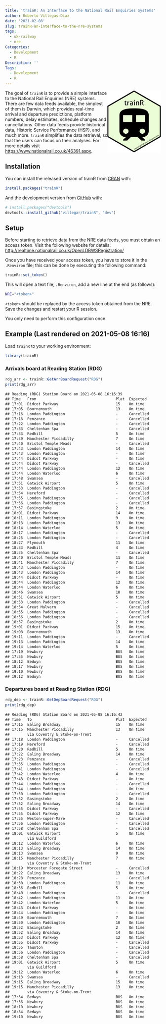 ```yaml
---
title: 'trainR: An Interface to the National Rail Enquiries Systems'
author: Roberto Villegas-Diaz
date: '2021-02-08'
slug: trainR-an-interface-to-the-nre-systems
tags:
  - uk-railway
  - nre
Categories:
  - Development
  - R
Description: ''
Tags:
  - Development
  - R
---
```


<img src="https://raw.githubusercontent.com/villegar/trainR/main/inst/images/logo.png" alt="logo" align="right" height=200px/>

The goal of `trainR` is to provide a simple interface to the 
National Rail Enquiries (NRE) systems. There are few data feeds 
available, the simplest of them is Darwin, which provides real-time 
arrival and departure predictions, platform numbers, delay estimates, 
schedule changes and cancellations. Other data feeds provide historical 
data, Historic Service Performance (HSP), and much more. `trainR` 
simplifies the data retrieval, so that the users can focus on their 
analyses. For more details visit 
https://www.nationalrail.co.uk/46391.aspx.

## Installation

You can install the released version of trainR from [CRAN](https://CRAN.R-project.org) with:

``` r
install.packages("trainR")
```

And the development version from [GitHub](https://github.com/) with:

``` r
# install.packages("devtools")
devtools::install_github("villegar/trainR", "dev")
```

## Setup
Before starting to retrieve data from the NRE data feeds, you must obtain an access token. 
Visit the following website for details: http://realtime.nationalrail.co.uk/OpenLDBWSRegistration/

Once you have received your access token, you have to store it in the `.Renviron` file; this can be 
done by executing the following command:


```r
trainR::set_token()
```

This will open a text file, `.Renviron`, add a new line at the end (as follows):

```bash
NRE="<token>"
```

`<token>` should be replaced by the access token obtained from the NRE. Save the changes and restart 
your R session.

You only need to perform this configuration once.

## Example (Last rendered on 2021-05-08 16:16)

Load `trainR` to your working environment:

```r
library(trainR)
```

### Arrivals board at Reading Station (RDG)


```r
rdg_arr <- trainR::GetArrBoardRequest("RDG")
print(rdg_arr)
```

```
## Reading (RDG) Station Board on 2021-05-08 16:16:39
## Time   From                                    Plat  Expected
## 17:01  Didcot Parkway                          15    On time
## 17:05  Bournemouth                             13    On time
## 17:16  London Paddington                       -     Cancelled
## 17:16  Penzance                                -     Cancelled
## 17:22  London Paddington                       -     Cancelled
## 17:33  Cheltenham Spa                          -     Cancelled
## 17:33  Redhill                                 5     On time
## 17:39  Manchester Piccadilly                   7     On time
## 17:40  Bristol Temple Meads                    -     Cancelled
## 17:43  London Paddington                       14    On time
## 17:43  London Paddington                       -     On time
## 17:44  Didcot Parkway                          -     On time
## 17:44  Didcot Parkway                          -     Cancelled
## 17:44  London Paddington                       12    On time
## 17:44  London Waterloo                         6     On time
## 17:48  Swansea                                 -     Cancelled
## 17:51  Gatwick Airport                         5     On time
## 17:53  London Paddington                       -     Cancelled
## 17:54  Hereford                                -     Cancelled
## 17:55  London Paddington                       -     Cancelled
## 17:56  London Paddington                       -     Cancelled
## 17:57  Basingstoke                             2     On time
## 18:01  Didcot Parkway                          14    On time
## 18:11  London Paddington                       9     On time
## 18:13  London Paddington                       13    On time
## 18:14  London Waterloo                         5     On time
## 18:17  London Paddington                       -     Cancelled
## 18:25  London Paddington                       -     Cancelled
## 18:27  Plymouth                                11    On time
## 18:33  Redhill                                 4     On time
## 18:35  Cheltenham Spa                          -     Cancelled
## 18:40  Bristol Temple Meads                    11    On time
## 18:41  Manchester Piccadilly                   7     On time
## 18:43  London Paddington                       -     On time
## 18:43  London Paddington                       14    On time
## 18:44  Didcot Parkway                          -     On time
## 18:44  London Paddington                       12    On time
## 18:44  London Waterloo                         6     On time
## 18:46  Swansea                                 10    On time
## 18:51  Gatwick Airport                         5     On time
## 18:53  London Paddington                       -     Cancelled
## 18:54  Great Malvern                           -     Cancelled
## 18:55  London Paddington                       -     Cancelled
## 18:56  London Paddington                       -     Cancelled
## 18:57  Basingstoke                             2     On time
## 19:01  Didcot Parkway                          15    On time
## 19:08  Bournemouth                             13    On time
## 19:11  London Paddington                       -     Cancelled
## 19:13  London Paddington                       14    On time
## 19:14  London Waterloo                         5     On time
## 17:19  Newbury                                 BUS   On time
## 17:55  Newbury                                 BUS   On time
## 18:12  Bedwyn                                  BUS   On time
## 18:17  Newbury                                 BUS   On time
## 19:10  Newbury                                 BUS   On time
## 19:12  Bedwyn                                  BUS   On time
```

### Departures board at Reading Station (RDG)


```r
rdg_dep <- trainR::GetDepBoardRequest("RDG")
print(rdg_dep)
```

```
## Reading (RDG) Station Board on 2021-05-08 16:16:42
## Time   To                                      Plat  Expected
## 17:15  Ealing Broadway                         15    On time
## 17:15  Manchester Piccadilly                   13    On time
##        via Coventry & Stoke-on-Trent           
## 17:18  London Paddington                       -     Cancelled
## 17:19  Hereford                                -     Cancelled
## 17:20  Redhill                                 5     On time
## 17:22  Ealing Broadway                         14    On time
## 17:23  Penzance                                -     Cancelled
## 17:35  London Paddington                       -     Cancelled
## 17:41  London Paddington                       -     Cancelled
## 17:42  London Waterloo                         4     On time
## 17:43  Didcot Parkway                          -     On time
## 17:44  London Paddington                       -     Cancelled
## 17:44  London Paddington                       -     On time
## 17:50  London Paddington                       -     Cancelled
## 17:52  Basingstoke                             2     On time
## 17:52  Ealing Broadway                         14    On time
## 17:55  Didcot Parkway                          -     Cancelled
## 17:55  Didcot Parkway                          12    On time
## 17:55  Weston-super-Mare                       -     Cancelled
## 17:56  London Paddington                       -     Cancelled
## 17:58  Cheltenham Spa                          -     Cancelled
## 18:01  Gatwick Airport                         5     On time
##        via Guildford                           
## 18:12  London Waterloo                         6     On time
## 18:13  Ealing Broadway                         14    On time
## 18:13  Swansea                                 9     On time
## 18:15  Manchester Piccadilly                   7     On time
##        via Coventry & Stoke-on-Trent           
## 18:19  Worcester Foregate Street               -     Cancelled
## 18:22  Ealing Broadway                         13    On time
## 18:28  Penzance                                -     Cancelled
## 18:30  London Paddington                       11    On time
## 18:36  Redhill                                 5     On time
## 18:40  London Paddington                       -     Cancelled
## 18:42  London Paddington                       11    On time
## 18:42  London Waterloo                         5     On time
## 18:43  Didcot Parkway                          -     On time
## 18:44  London Paddington                       -     On time
## 18:49  Bournemouth                             7     On time
## 18:50  London Paddington                       10    On time
## 18:52  Basingstoke                             2     On time
## 18:52  Ealing Broadway                         14    On time
## 18:53  Didcot Parkway                          12    On time
## 18:55  Didcot Parkway                          -     Cancelled
## 18:55  Taunton                                 -     Cancelled
## 18:56  London Paddington                       -     Cancelled
## 18:58  Cheltenham Spa                          -     Cancelled
## 19:01  Gatwick Airport                         5     On time
##        via Guildford                           
## 19:12  London Waterloo                         6     On time
## 19:13  Swansea                                 -     Cancelled
## 19:15  Ealing Broadway                         15    On time
## 19:15  Manchester Piccadilly                   13    On time
##        via Coventry & Stoke-on-Trent           
## 17:34  Bedwyn                                  BUS   On time
## 17:36  Newbury                                 BUS   On time
## 18:10  Newbury                                 BUS   On time
## 18:34  Bedwyn                                  BUS   On time
## 19:10  Newbury                                 BUS   On time
```
